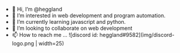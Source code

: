 - 👋 Hi, I’m @heggland
- 👀 I’m interested in web development and program automation.
- 🌱 I’m currently learning javascript and python.
- 💞️ I’m looking to collaborate on web development
- 📫 How to reach me ... 
![discord id: heggland#9582](img/discord-logo.png | width=25)

<!---
heggland/heggland is a ✨ special ✨ repository because its `README.md` (this file) appears on your GitHub profile.
You can click the Preview link to take a look at your changes.
--->
